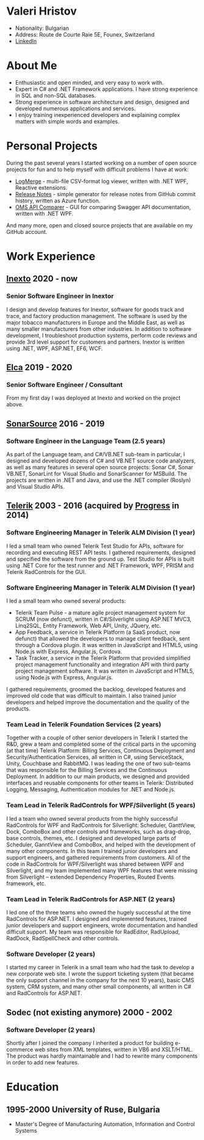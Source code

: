 # Valeri Hristov
- Nationality: Bulgarian
- Address: Route de Courte Raie 5E, Founex, Switzerland
- [LinkedIn](https://www.linkedin.com/in/valeri-hristov-771baa131/)

# About Me

- Enthusiastic and open minded, and very easy to work with.
- Expert in C# and .NET Framework applications. I have strong experience in SQL and non-SQL databases.
- Strong experience in software architecture and design, designed and developed numerous applications and services.
- I enjoy training inexperienced developers and explaining complex matters with simple words and examples.

# Personal Projects

During the past several years I started working on a number of open source projects for fun and to help myself with difficult problems I have at work:
- [LogMerge](https://github.com/valhristov/LogMergeRx) - multi-file CSV-format log viewer, written with .NET WPF, Reactive extensions.
- [Release Notes](https://github.com/valhristov/release-notes-generator) - simple generator for release notes from GitHub commit history, written as Azure function.
- [OMS API Comparer](https://github.com/valhristov/ApiComparer) - GUI for comparing Swagger API documentation, written with .NET WPF.

And many more, open and closed source projects that are available on my GitHub account.

# Work Experience

## [Inexto](http://www.inexto.com) 2020 - now
### Senior Software Engineer in Inextor

I design and develop features for Inextor, software for goods track and trace, and factory production management. The software is used by the major tobacco manufacturers in Europe and the Middle East, as well as many smaller manufacturers from other industries. In addition to software development, I troubleshoot production systems, perform code reviews and provide 3rd level support for customers and partners. Inextor is written using .NET, WPF, ASP.NET, EF6, WCF.

## [Elca](http://www.elca.ch) 2019 - 2020
### Senior Software Engineer / Consultant
From my first day I was deployed at Inexto and worked on the project above.

## [SonarSource](http://www.sonarsource.com) 2016 - 2019
### Software Engineer in the Language Team (2.5 years)
As part of the Language team, and C#/VB.NET sub-team in particular, I designed and developed dozens of C# and VB.NET source code analyzers, as well as many features in several open source projects: Sonar C#, Sonar VB.NET, SonarLint for Visual Studio and SonarScanner for MSBuild. The projects are written in .NET and Java, and use the .NET compiler (Roslyn) and Visual Studio APIs.

## [Telerik](http://www.telerik.com) 2003 - 2016 (acquired by [Progress](http://www.progress.com) in 2014)
### Software Engineering Manager in Telerik ALM Division (1 year)
I led a small team who owned Telerik Test Studio for APIs, software for recording and executing REST API tests. I gathered requirements, designed and specified the software from the ground up. Test Studio for APIs is built using .NET Core for the test runner and .NET Framework, WPF, PRISM and Telerik RadControls for the GUI.

### Software Engineering Manager in Telerik ALM Division (1 year)
I led a small team who owned several products:
- Telerik Team Pulse - a mature agile project management system for SCRUM (now defunct), written in C#/Silverlight using ASP.NET MVC3, Linq2SQL, Entity Framework, Web API, Unity, JQuery, etc. 
- App Feedback, a service in Telerik Platform (a SaaS product, now defunct) that allowed the developers to manage client feedback, sent through a Cordova plugin. It was written in JavaScript and HTML5, using Node.js with Express, Angular.js, Cordova. 
- Task Tracker, a service in the Telerik Platform that provided simplified project management functionality and integration API with third party project management software. It was written in JavaScript and HTML5, using Node.js with Express, Angular.js. 

I gathered requirements, groomed the backlog, developed features and improved old code that was difficult to maintain. I also trained junior developers and helped improve the documentation and the quality of the products.

### Team Lead in Telerik Foundation Services (2 years)
Together with a couple of other senior developers in Telerik I started the R&D, grew a team and completed some of the critical parts in the upcoming (at that time) Telerik Platform: Billing Services, Continuous Deployment and Security/Authentication Services, all written in C#, using ServiceStack, Unity, Couchbase and RabbitMQ. I was leading the one of two sub-teams that was responsible for the Billing Services and the Continuous Deployment. In addition to our main products, we designed and provided interfaces and reusable components for other teams in Telerik: Distributed Logging, Messaging, Authentication modules for .NET and Node.js. 

### Team Lead in Telerik RadControls for WPF/Silverlight (5 years)
I led a team who owned several products from the highly successful RadControls for WPF and RadControls for Silverlight: Scheduler, GanttView, Dock, ComboBox and other controls and frameworks, such as drag-drop, base controls, themes, etc. I designed and developed large parts of Scheduler, GanntView and ComboBox, and helped with the development of many other components. In this team I trained junior developers and support engineers, and gathered requirements from customers. All of the code in RadControls for WPF/Silverlight was shared between WPF and Silverlight, and my team implemented many WPF features that were missing from Silverlight – extended Dependency Properties, Routed Events framework, etc.

### Team Lead in Telerik RadControls for ASP.NET (2 years)
I led one of the three teams who owned the hugely successful at the time RadControls for ASP.NET. I designed and implemented features, trained junior developers and support engineers, wrote documentation and handled difficult support. My team was responsible for RadEditor, RadUpload, RadDock, RadSpellCheck and other controls. 

### Software Developer (2 years)
I started my career in Telerik in a small team who had the task to develop a new corporate web site. I wrote the support ticketing system (that became the only support channel in the company for the next 10 years), basic CMS system, CRM system, and many other small components, all written in C# and RadControls for ASP.NET.

## Sodec (not existing anymore) 2000 - 2002
### Software Developer (2 years)
Shortly after I joined the company I inherited a product for building e-commerce web sites from XML templates, written in VB6 and XSLT/HTML. The product was hardly maintainable and I had to rewrite many components in order to add new features.

# Education

## 1995-2000 University of Ruse, Bulgaria
- Master's Degree of Manufacturing Automation, Information and Control Systems



